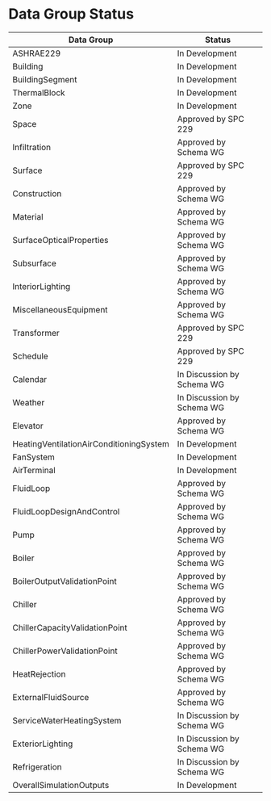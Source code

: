 # Data Group Status


| Data Group                               | Status
|------------------------------------------|---------------
| ASHRAE229                                | In Development
| Building                                 | In Development
| BuildingSegment                          | In Development
| ThermalBlock                             | In Development
| Zone                                     | In Development
| Space                                    | Approved by SPC 229
| Infiltration                             | Approved by Schema WG
| Surface                                  | Approved by SPC 229
| Construction                             | Approved by Schema WG
| Material                                 | Approved by Schema WG
| SurfaceOpticalProperties                 | Approved by Schema WG
| Subsurface                               | Approved by Schema WG 
| InteriorLighting                         | Approved by Schema WG
| MiscellaneousEquipment                   | Approved by Schema WG
| Transformer                              | Approved by SPC 229
| Schedule                                 | Approved by SPC 229
| Calendar                                 | In Discussion by Schema WG
| Weather                                  | In Discussion by Schema WG
| Elevator                                 | Approved by Schema WG
| HeatingVentilationAirConditioningSystem  | In Development
| FanSystem                                | In Development
| AirTerminal                              | In Development
| FluidLoop                                | Approved by Schema WG
| FluidLoopDesignAndControl                | Approved by Schema WG
| Pump                                     | Approved by Schema WG
| Boiler                                   | Approved by Schema WG
| BoilerOutputValidationPoint              | Approved by Schema WG
| Chiller                                  | Approved by Schema WG
| ChillerCapacityValidationPoint           | Approved by Schema WG
| ChillerPowerValidationPoint              | Approved by Schema WG
| HeatRejection                            | Approved by Schema WG
| ExternalFluidSource                      | Approved by Schema WG
| ServiceWaterHeatingSystem                | In Discussion by Schema WG
| ExteriorLighting                         | In Discussion by Schema WG
| Refrigeration                            | In Discussion by Schema WG
| OverallSimulationOutputs                 | In Development

